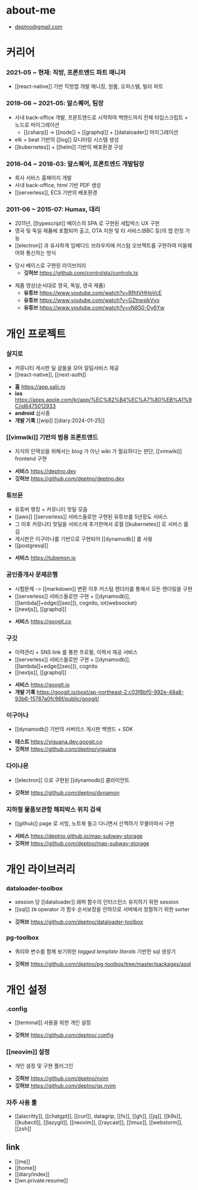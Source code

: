 # about-me
- deptno@gmail.com

# 커리어
### 2021-05 ~ 현재: 직방, 프론트엔드 파트 매니저
- [[react-native]] 기반 직방앱 개발 매니징, 원룸, 오피스텔, 빌라 파트

### 2019-06 ~ 2021-05: 알스퀘어, 팀장
- 사내 back-office 개발, 프론트엔드로 시작하여 백엔드까지 전체 타입스크립트 + 노드로 마이그레이션
  - [[csharp]] -> [[node]] + [[graphql]] + [[dataloader]] 마이그레이션
- elk + beat 기반의 [[log]] 모니터링 시스템 생성
- [[kubernetes]] + [[helm]] 기반의 배포환경 구성

### 2016-04 ~ 2018-03: 알스퀘어, 프론트엔드 개발팀장
- 회사 서비스 홈페이지 개발
- 사내 back-office, html 기반 PDF 생성
- [[serverless]], ECS 기반의 배포환경

### 2011-06 ~ 2015-07: Humax, 대리
- 2011년, [[typescript]] 베이스의 SPA 로 구현된 세탑박스 UX 구현
- 영국 및 독일 제품에 포함되어 출고, OTA 지원 및 타 서비스(BBC 등)의 앱 런칭 가능
- [[electron]] 과 유사하게 임베디드 브라우저에 커스텀 오브젝트를 구현하여 미들웨어와 통신하는 방식
+ 당시 베이스로 구현된 라이브러리
  + **깃허브** https://github.com/controlsts/controls.ts
- 제품 영상(순서대로 영국, 독일, 영국 제품)
  + **유튜브** https://www.youtube.com/watch?v=RfhtVHHoVcE
  + **유튜브** https://www.youtube.com/watch?v=GZtnesjkVyo
  + **유튜브** https://www.youtube.com/watch?v=vN850-Dy6Yw

# 개인 프로젝트
### 살지로
- 커뮤니티 게시판 딜 글들을 모아 알림서비스 제공
- [[react-native]], [[next-auth]]
+ **홈** https://app.salji.ro
+ **ios** https://apps.apple.com/kr/app/%EC%82%B4%EC%A7%80%EB%A1%9C/id6475012933
+ **android** 심사중
+ **개발 기록** [[wip]] [[diary:2024-01-25]]

### [[vimwiki]] 기반의 범용 프론트엔드
- 지식의 인덱싱을 위해서는 blog 가 아닌 wiki 가 필요하다는 판단, [[vimwiki]] frontend 구현
+ **서비스** https://deptno.dev
+ **깃허브** https://github.com/deptno/deptno.dev

### 튜브몬
- 유튜버 랭킹 + 커뮤니티 핫딜 모음
- [[aws]] [[serverless]] 서비스들로만 구현된 유튜브를 5년정도 서비스
- 그 이후 커뮤니티 핫딜을 서비스에 추가한며서 로컬 [[kubernetes]] 로 서비스 옮김
- 게시판은 이구아나를 기반으로 구현되어 [[dynamodb]] 를 사용
- [[postgresql]]
+ **서비스** https://tubemon.io

### 공인중개사 문제은행
- 시험문제 -> [[markdown]] 변환 이후 커스텀 렌더러를 통해서 모든 렌더링을 구현
- [[serverless]] 서비스들로만 구현 + [[dynamodb]], [[lambda]]+edge([[seo]]), cognito, iot(websocket)
- [[nextjs]], [[graphql]]
+ **서비스** https://googit.co

### 구깃
- 이력관리 + SNS link 를 통한 프로필, 이력서 제공 서비스
- [[serverless]] 서비스들로만 구현 + [[dynamodb]], [[lambda]]+edge([[seo]]), cognito
- [[nextjs]], [[graphql]]
+ **서비스**  https://googit.io
+ **개발 기록** https://googit.io/post/ap-northeast-2:c03f8bf0-992e-48a8-93b6-15787a0fc96f/public/googit/

### 이구아나
- [[dynamodb]] 기반의 서버리스 게시판 백엔드 + SDK
+ **테스트** https://yiguana.dev.googit.co
+ **깃허브** https://github.com/deptno/yiguana

### 다이나몬
- [[electron]] 으로 구현된 [[dynamodb]] 클라이언트
+ **깃허브** https://github.com/deptno/dynamon

### 지하철 물품보관함 해피박스 위치 검색
- [[github]] page 로 서빙, 노트북 들고 다니면서 산책하기 무릎아파서 구현
+ **서비스** https://deptno.github.io/map-subway-storage
+ **깃허브** https://github.com/deptno/map-subway-storage

# 개인 라이브러리
### dataloader-toolbox
- session 당 [[dataloader]] 래퍼 함수의 인터스턴스 유지하기 위한 session
- [[sql]] `IN` operator 가 함수 순서보장을 안하므로 서버에서 정렬하기 위한 sorter
+ **깃허브** https://github.com/deptno/dataloader-toolbox

### pg-toolbox
- 쿼리와 변수를 함께 보기위한 *tagged template literals* 기반한 sql 생성기
+ **깃허브** https://github.com/deptno/pg-toolbox/tree/master/packages/asql

# 개인 설정
### .config
- [[terminal]] 사용을 위한 개인 설정
+ **깃허브** https://github.com/deptno/.config

### [[neovim]] 설정
- 개인 설정 및 구현 플러그인
+ **깃허브** https://github.com/deptno/nvim
+ **깃허브** https://github.com/deptno/gx.nvim

### 자주 사용 툴
- [[alacritty]], [[chatgpt]], [[curl]], datagrip, [[fx]], [[gh]], [[jq]], [[k9s]], [[kubectl]], [[lazygit]], [[neovim]], [[raycast]], [[tmux]], [[webstorm]], [[zsh]]

## link
- [[me]]
- [[home]]
- [[diary/index]]
- [[wn.private:resume]]
